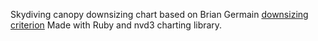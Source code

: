 Skydiving canopy downsizing chart based on Brian Germain [downsizing criterion](http://www.bigairsportz.com/pdf/bas-sizingchart.pdf)
Made with Ruby and nvd3 charting library.
